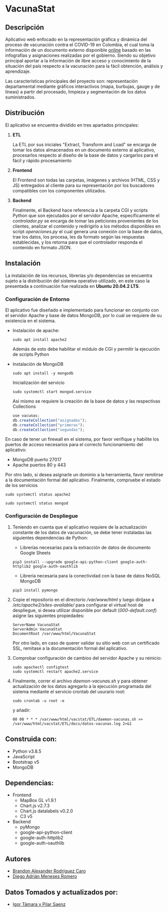# VacunaStat

## Descripción

Aplicativo web enfocado en la representación gráfica y dinámica del proceso de vacunación contra el COVID-19 en Colombia, el cual toma la información de un documento externo disponible [online](https://docs.google.com/spreadsheets/d/1z2KYfMvDMLHb3f1xQMDHM5Q9ll_vIwe764XBBQF7P2E/edit#gid=0) basado en las infografías y asignaciones realizadas por el gobierno. Siendo su objetivo principal aportar a la información de libre acceso y conocimiento de la situación del país respecto a la vacunación para la fácil obtención, análisis y aprendizaje.

Las características principales del proyecto son: representación departamental mediante gráficos interactivos (mapa, burbujas, gauge y de líneas) a partir del procesado, limpieza y segmentación de los datos suministrados.

## Distribución

El aplicativo se encuentra dividido en tres apartados principales:

1. **ETL**

   La ETL por sus iniciales "Extract, Transform and Load" se encarga de tomar los datos almacenados en un documento externo al aplicativo, procesarlos respecto al diseño de la base de datos y cargarlos para el fácil y rápido procesamiento

2. **Frontend**

   El Frontend son todas las carpetas, imágenes y archivos (HTML, CSS y JS) entregados al cliente para su representación por los buscadores compatibles con los componentes utilizados.

3. **Backend**

   Finalmente, el Backend hace referencia a la carpeta CGI y scripts Python que son ejecutados por el servidor Apache, específicamente el _controlador.py_ se encarga de tomar las peticiones provenientes de los clientes, analizar el contenido y redirigirlo a los métodos disponibles en script _operaciones.py_ el cual genera una conexión con la base de datos, trae los datos, los procesa, les da formato según las respuestas establecidas, y los retorna para que el controlador responda el contenido en formato JSON.

## Instalación
La instalación de los recursos, librerías y/o dependencias se encuentra sujeto a la distribución del sistema operativo utilizado, en este caso la presentada a continuación fue realizada en **Ubuntu 20.04.2 LTS**.

### Configuración de Entorno

El aplicativo fue diseñado e implementado para funcionar en conjunto con el servidor Apache y base de datos MongoDB, por lo cual se requiere de su existencia en el sistema.

- Instalación de apache:

  ```console
  sudo apt install apache2
  ```

  Además de esto debe habilitar el módulo de CGI y permitir la ejecución de scripts Python

- Instalación de MongoDB
  ```console
  sudo apt install -y mongodb
  ```
  Inicialización del servicio
  ```console
  sudo systemctl start mongod.service
  ```
  Así mismo se requiere la creación de la base de datos y las respectivas Collections
  ```javascript
  use vacunas;
  db.createCollection("asignadas");
  db.createCollection("primeras");
  db.createCollection("segundas");
  ```

En caso de tener un firewall en el sistema, por favor verifique y habilite los puertos de acceso necesarios para el correcto funcionamiento del aplicativo:

- MongoDB puerto 27017
- Apache puertos 80 y 443

Por otro lado, si desea asignarle un dominio a la herramienta, favor remitirse a la documentación formal del aplicativo. Finalmente, compruebe el estado de los servicios

```console
sudo systemctl status apache2
```

```console
sudo systemctl status mongod
```

### Configuración de Despliegue

1. Teniendo en cuenta que el aplicativo requiere de la actualización constante de los datos de vacunación, se debe tener instaladas las siguientes dependencias de Python:
   - Librerías necesarias para la extracción de datos de documento Google Sheets
   ```console
   pip3 install --upgrade google-api-python-client google-auth-httplib2 google-auth-oauthlib
   ```
   - Librería necesaria para la conectividad con la base de datos NoSQL MongoDB
   ```console
   pip3 install pymongo
   ```
2. Copie el repositorio en el directorio _/var/www/html_ y luego diríjase a _/etc/apache2/sites-available/_ para configurar el virtual host de despliegue, si desea utilizar disponible por default (_000-default.conf_) asigne las siguientes propiedades:
   ```console
   ServerName VacunaStat
   ServerAdmin VacunaStat
   DocumentRoot /var/www/html/VacunaStat
   ```
   Por otro lado, en caso de querer validar su sitio web con un certificado SSL, remítase a la documentación formal del aplicativo.
   
3. Comprobar configuración de cambios del servidor Apache y su reinicio:
   ``` console
   sudo apachectl configtest
   sudo systemctl restart apache2.service
   ```
   
3. Finalmente, correr el archivo _daemon-vacunas.sh_ y para obtener actualización de los datos agregarlo a la ejecución programada del sistema mediante el servicio crontab del usurario root:
   ```console
   sudo crontab -u root -e
   ```
   y añadir:
   ```console
   00 00 * * * /var/www/html/vacstat/ETL/daemon-vacunas.sh >> /var/www/html/vacstat/ETL/docs/datos-vacunas.log 2>&1
   ```

## Construida con:

- Python v3.8.5
- JavaScript
- Bootstrap v5
- MongoDB

## Dependencias:

- Frontend
  - MapBox GL v1.9.1
  - Chart.js v2.7.3
  - Chart.js datalabels v0.2.0
  - C3 v5
- Backend
  - pyMongo
  - google-api-python-client
  - google-auth-httplib2
  - google-auth-oauthlib

## Autores

- [Brandon Alexander Rodríguez Caro](https://github.com/BrandonRodriguezC)
- [Diego Adrián Meneses Romero](https://github.com/Diego-AdMeRo)

## Datos Tomados y actualizados por:

- [Igor Támara y Pilar Saenz](https://docs.google.com/spreadsheets/d/1z2KYfMvDMLHb3f1xQMDHM5Q9ll_vIwe764XBBQF7P2E/edit#gid=0)
